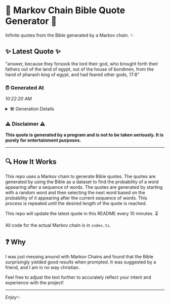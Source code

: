# 📖 Markov Chain Bible Quote Generator 📖

Infinite quotes from the Bible generated by a Markov chain. ✨

## ✨ Latest Quote ✨
"answer, because they forsook the lord their god, who brought forth their fathers out of the land of egypt, out of the house of bondmen, from the hand of pharaoh king of egypt, and had feared other gods, 17:8"

### ⏰ Generated At
*10:22:20 AM*

<details>
    <summary>🛠️ Generation Details</summary>
    <p>
        <strong>🌱 Seed:</strong> answer,<br>
        <strong>🔄 Iterations:</strong> 38<br>
        <strong>📜 Context History:</strong><br>[ answer, ]: because<br>[ answer,, because ]: they<br>[ answer,, because, they ]: forsook<br>[ answer,, because, they, forsook ]: the<br>[ answer,, because, they, forsook, the ]: lord<br>[ answer,, because, they, forsook, the, lord ]: their<br>[ because, they, forsook, the, lord, their ]: god,<br>[ they, forsook, the, lord, their, god, ]: who<br>[ forsook, the, lord, their, god,, who ]: brought<br>[ the, lord, their, god,, who, brought ]: forth<br>[ lord, their, god,, who, brought, forth ]: their<br>[ their, god,, who, brought, forth, their ]: fathers<br>[ god,, who, brought, forth, their, fathers ]: out<br>[ who, brought, forth, their, fathers, out ]: of<br>[ brought, forth, their, fathers, out, of ]: the<br>[ forth, their, fathers, out, of, the ]: land<br>[ their, fathers, out, of, the, land ]: of<br>[ fathers, out, of, the, land, of ]: egypt,<br>[ out, of, the, land, of, egypt, ]: out<br>[ of, the, land, of, egypt,, out ]: of<br>[ the, land, of, egypt,, out, of ]: the<br>[ land, of, egypt,, out, of, the ]: house<br>[ of, egypt,, out, of, the, house ]: of<br>[ egypt,, out, of, the, house, of ]: bondmen,<br>[ out, of, the, house, of, bondmen, ]: from<br>[ of, the, house, of, bondmen,, from ]: the<br>[ the, house, of, bondmen,, from, the ]: hand<br>[ house, of, bondmen,, from, the, hand ]: of<br>[ of, bondmen,, from, the, hand, of ]: pharaoh<br>[ bondmen,, from, the, hand, of, pharaoh ]: king<br>[ from, the, hand, of, pharaoh, king ]: of<br>[ the, hand, of, pharaoh, king, of ]: egypt,<br>[ hand, of, pharaoh, king, of, egypt, ]: and<br>[ of, pharaoh, king, of, egypt,, and ]: had<br>[ pharaoh, king, of, egypt,, and, had ]: feared<br>[ king, of, egypt,, and, had, feared ]: other<br>[ of, egypt,, and, had, feared, other ]: gods,<br>[ egypt,, and, had, feared, other, gods, ]: 17:8<br>
    </p>
</details>

### ⚠️ Disclaimer ⚠️
**This quote is generated by a program and is not to be taken seriously. It is purely for entertainment purposes.**

---

## 🔍 How It Works

This repo uses a Markov chain to generate Bible quotes. The quotes are generated by using the Bible as a dataset to find the probability of a word appearing after a sequence of words. The quotes are generated by starting with a random word and then selecting the next word based on the probability of it appearing after the current sequence of words. This process is repeated until the desired length of the quote is reached.

This repo will update the latest quote in this README every 10 minutes. ⏳

All code for the actual Markov chain is in `index.ts`.

## ❓ Why

I was just messing around with Markov Chains and found that the Bible surprisingly yielded good results when prompted. 
It was suggested by a friend, and I am in no way christian.

Feel free to adjust the text further to accurately reflect your intent and experience with the project!

---

*Enjoy*✨
